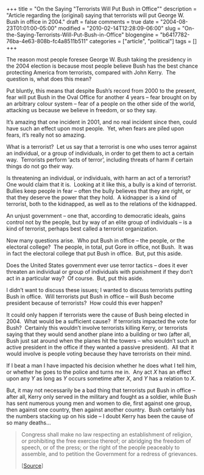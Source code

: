 +++
title = "On the Saying \"Terrorists Will Put Bush in Office\""
description = "Article regarding the (original) saying that terrorists will put George W. Bush in office in 2004."
draft = false
comments = true
date = "2004-08-23T01:01:00-05:00"
modified = "2010-02-14T12:28:09-06:00"
slug = "On-the-Saying-Terrorists-Will-Put-Bush-in-Office"
blogengine = "b6417782-76ba-4e63-808b-fc4a8511b511"
categories = ["article", "political"]
tags = []
+++

<p>The reason most people foresee George W. Bush taking the presidency in the 2004 election is because most people believe Bush has the best chance protecting America from terrorists, compared with John Kerry.&nbsp; The question is, what does this mean?</p>
<p>Put bluntly, this means that despite Bush&rsquo;s record from 2000 to the present, fear will put Bush in the Oval Office for another 4 years &ndash; fear brought on by an arbitrary colour system &ndash; fear of a people on the other side of the world, attacking us because we believe in freedom, or so they say.</p>
<p>It&rsquo;s amazing that one incident in 2001, and no real incident since then, could have such an effect upon most people.&nbsp; Yet, when fears are piled upon fears, it&rsquo;s really not so amazing.</p>
<p>What is a terrorist?&nbsp; Let us say that a terrorist is one who uses terror against an individual, or a group of individuals, in order to get them to act a certain way.&nbsp; Terrorists perform &lsquo;acts of terror&rsquo;, including threats of harm if certain things do not go their way.</p>
<p>Is threatening an individual, or individuals, with harm an act of a terrorist?&nbsp; One would claim that it is.&nbsp; Looking at it like this, a bully is a kind of terrorist.&nbsp; Bullies keep people in fear &ndash; often the bully believes that they are right, or that they deserve the power that they hold.&nbsp; A kidnapper is a kind of terrorist, both to the kidnapped, as well as to the relations of the kidnapped.</p>
<p>An unjust government &ndash; one that, according to democratic ideals, gains control not by the people, but by way of an elite group of individuals &ndash; is a kind of terrorist, perhaps best called a terrorist organization.</p>
<p>Now many questions arise.&nbsp; Who put Bush in office &ndash; the people, or the electoral college?&nbsp; The people, in total, put Gore in office, not Bush.&nbsp; It was in fact the electoral college that put Bush in office.&nbsp; But, put this aside.</p>
<p>Does the United States government ever use terror tactics &ndash; does it ever threaten an individual or group of individuals with punishment if they don&rsquo;t act in a particular way?&nbsp; Of course.&nbsp; But, put this aside.</p>
<p>I didn&rsquo;t want to discuss these issues; I wanted to discuss terrorists putting Bush in office.&nbsp; Will terrorists put Bush in office &ndash; will Bush become president because of terrorists?&nbsp; How could this ever happen?</p>
<p>It could only happen if terrorists were the cause of Bush being elected in 2004.&nbsp; What would be a sufficient cause?&nbsp; If terrorists impacted the vote for Bush?&nbsp; Certainly this wouldn&rsquo;t involve terrorists killing Kerry, or terrorists saying that they would send another plane into a building or two (after all, Bush just sat around when the planes hit the towers &ndash; who wouldn&rsquo;t such an active president in the office if they wanted a passive president).&nbsp; All that it would involve is people voting because they have terrorists on their mind.</p>
<p>If I beat a man I have impacted his decision whether he does what I tell him, or whether he goes to the police and turns me in.&nbsp; Any act <em>X</em> has an effect upon any <em>Y</em> as long as <em>Y</em> occurs sometime after <em>X</em>, and <em>Y</em> has a relation to <em>X</em>.</p>
<p>But, it may not necessarily be a bad thing that terrorists put Bush in office &ndash; after all, Kerry only served in the military and fought as a soldier, while Bush has sent numerous young men and women to die, first against one group, then against one country, then against another country.&nbsp; Bush certainly has the numbers stacking up on his side &ndash; I doubt Kerry has been the cause of so many deaths&hellip;</p>
<blockquote>
<p>Congress shall make no law respecting an establishment of religion, or prohibiting the free exercise thereof; or abridging the freedom of speech, or of the press; or the right of the people peaceably to assemble, and to petition the Government for a redress of grievances.</p>
<p>[<a rel="external" href="http://caselaw.lp.findlaw.com/data/constitution/amendment01/">Source</a>]</p>
</blockquote>

